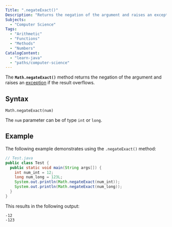 ```yaml
---
Title: ".negateExact()"
Description: "Returns the negation of the argument and raises an exception if the result overflows."
Subjects:
  - "Computer Science"
Tags:
  - "Arithmetic"
  - "Functions"
  - "Methods"
  - "Numbers"
CatalogContent:
  - "learn-java"
  - "paths/computer-science"
---
```


The **`Math.negateExact()`** method returns the negation of the argument and raises an [exception](https://www.codecademy.com/resources/docs/java/errors) if the result overflows.

## Syntax

```pseudo
Math.negateExact(num)
```

The `num` parameter can be of type `int` or `long`.

## Example

The following example demonstrates using the `.negateExact()` method:

```java
// Test.java
public class Test {
  public static void main(String args[]) {
    int num_int = 12;
    long num_long = 123L;
    System.out.println(Math.negateExact(num_int));
    System.out.println(Math.negateExact(num_long));
  }
}
```

This results in the following output:

```shell
-12
-123
```
